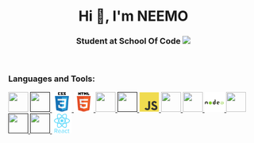 <h1 align="center">Hi 👋, I'm NEEMO</h1>
<h3 align="center">Student at School Of Code </a><img src="https://media.giphy.com/media/WUlplcMpOCEmTGBtBW/giphy.gif" width="30"> 
</em></p></h3>

<br>
<h3 align="left">Languages and Tools:</h3>
<img src=""
      alt="" width="40" height="40" /> </a> <a href="" target="_blank" rel="noreferrer">
    <img 
         src=""
      alt="" width="40" height="40" /> </a> <a href="" target="_blank"
    rel="noreferrer"> 
      <img
      src="https://raw.githubusercontent.com/devicons/devicon/master/icons/css3/css3-original-wordmark.svg" alt="css3"
      width="40" height="40" /> </a> <a href="https://www.w3.org/html/" target="_blank" rel="noreferrer"> 
      <img
      src="https://raw.githubusercontent.com/devicons/devicon/master/icons/html5/html5-original-wordmark.svg"
      alt="html5" width="40" height="40" /> </a> <a href="https://www.adobe.com/in/products/illustrator.html"
    target="_blank" rel="noreferrer"> 
      <img
      src="" alt="" width="40"
      height="40" /> </a> <a href="" target="_blank" rel="noreferrer"> 
      <img
      src="" alt="" width="40"
      height="40" /> </a> <a href="" target="_blank"
    rel="noreferrer"> 
      <img
      src="https://raw.githubusercontent.com/devicons/devicon/master/icons/javascript/javascript-original.svg"
      alt="javascript" width="40" height="40" /> </a> <a href="https://kotlinlang.org" target="_blank" rel="noreferrer">
    <img 
         src="" alt="" width="40" height="40" />
  </a> <a href="https://www.mysql.com/" target="_blank" rel="noreferrer">
      <img
      src=""
      alt="" width="40" height="40" /> </a> </a> <a href="https://nodejs.org" target="_blank" rel="noreferrer">
      <img
      src="https://raw.githubusercontent.com/devicons/devicon/master/icons/nodejs/nodejs-original-wordmark.svg"
      alt="nodejs" width="40" height="40" /> </a> <a href="https://pandas.pydata.org/" target="_blank" rel="noreferrer">
    <img
      src=""
      alt="" width="40" height="40" /> </a> <a href="" target="_blank"
    rel="noreferrer"> 
      <img
      src="" alt=""
      width="40" height="40" /> </a> <a href="" target="_blank" rel="noreferrer"> 
      <img
      src="" alt=""
      width="40" height="40" /> </a> <a href="https://reactjs.org/" target="_blank" rel="noreferrer"> 
      <img
      src="https://raw.githubusercontent.com/devicons/devicon/master/icons/react/react-original-wordmark.svg"
      alt="react" width="40" height="40" /> </a> <a href="https://sass-lang.com" target="_blank" rel="noreferrer"> 
      
<br>

<!-- Here are some ideas to get you started:

- 🔭 I’m currently working on ...
- 🌱 I’m currently learning ...
- 👯 I’m looking to collaborate on ...
- 🤔 I’m looking for help with ...
- 💬 Ask me about ...
- 📫 How to reach me: ...
- 😄 Pronouns: ...
- ⚡ Fun fact: ...
 -->
